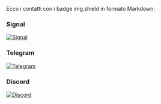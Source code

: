 Ecco i contatti con i badge img.shield in formato Markdown:

### Signal
[![Signal](https://img.shields.io/badge/Signal-oTrHCmMz0RlGfrJwZSL95vPYGGD9Xj__68t8WcGnCHrfLqawj1YNI7Loz08zTEg3H-blue)](https://signal.me/#eu/oTrHCmMz0RlGfrJwZSL95vPYGGD9Xj_68t8WcGnCHrfLqawj1YNI7Loz08zTEg3H)

### Telegram
[![Telegram](https://img.shields.io/badge/Telegram-LightYagami28-blue)](https://t.me/LightYagami28)

### Discord
[![Discord](https://img.shields.io/badge/Discord-lightosoff-blueviolet)](discord:lightosoff)
